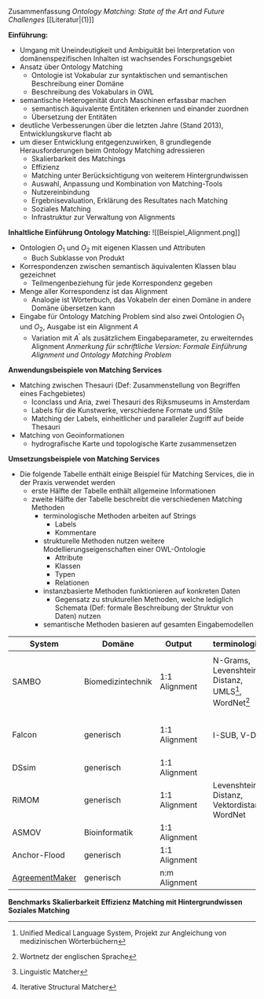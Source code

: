 Zusammenfassung *Ontology Matching: State of the Art and Future Challenges* [[Literatur|(1)]]

**Einführung:**
- Umgang mit Uneindeutigkeit und Ambiguität bei Interpretation von domänenspezifischen Inhalten ist wachsendes Forschungsgebiet
- Ansatz über Ontology Matching
	- Ontologie ist Vokabular zur syntaktischen und semantischen Beschreibung einer Domäne
	- Beschreibung des Vokabulars in OWL
- semantische Heterogenität durch Maschinen erfassbar machen
	- semantisch äquivalente Entitäten erkennen und einander zuordnen
	- Übersetzung der Entitäten
- deutliche Verbesserungen über die letzten Jahre (Stand 2013), Entwicklungskurve flacht ab
- um dieser Entwicklung entgegenzuwirken, 8 grundlegende Herausforderungen beim Ontology Matching adressieren
	- Skalierbarkeit des Matchings
	- Effizienz
	- Matching unter Berücksichtigung von weiterem Hintergrundwissen
	- Auswahl, Anpassung und Kombination von Matching-Tools
	- Nutzereinbindung
	- Ergebnisevaluation, Erklärung des Resultates nach Matching
	- Soziales Matching
	- Infrastruktur zur Verwaltung von Alignments

**Inhaltliche Einführung Ontology Matching:**
![[Beispiel_Alignment.png]]
- Ontologien $O_1$ und $O_2$ mit eigenen Klassen und Attributen
	- Buch Subklasse von Produkt
- Korrespondenzen zwischen semantisch äquivalenten Klassen blau gezeichnet
	- Teilmengenbeziehung für jede Korrespondenz gegeben
- Menge aller Korrespondenz ist das Alignment
	- Analogie ist Wörterbuch, das Vokabeln der einen Domäne in andere Domäne übersetzen kann
- Eingabe für Ontology Matching Problem sind also zwei Ontologien $O_1$ und $O_2$, Ausgabe ist ein Alignment $A$
	- Variation mit $A^{\prime}$ als zusätzlichem Eingabeparameter, zu erweiterndes Alignment
*Anmerkung für schriftliche Version: Formale Einführung Alignment und Ontology Matching Problem*

**Anwendungsbeispiele von Matching Services** 
- Matching zwischen Thesauri (Def: Zusammenstellung von Begriffen eines Fachgebietes)
	- Iconclass und Aria, zwei Thesauri des Rijksmuseums in Amsterdam
	- Labels für die Kunstwerke, verschiedene Formate und Stile
	- Matching der Labels, einheitlicher und paralleler Zugriff auf beide Thesauri 
- Matching von Geoinformationen
	- hydrografische Karte und topologische Karte zusammensetzen

**Umsetzungsbeispiele von Matching Services**
- Die folgende Tabelle enthält einige Beispiel für Matching Services, die in der Praxis verwendet werden
	- erste Hälfte der Tabelle enthält allgemeine Informationen 
	- zweite Hälfte der Tabelle beschreibt die verschiedenen Matching Methoden
		- terminologische Methoden arbeiten auf Strings
			- Labels
			- Kommentare
		- strukturelle Methoden nutzen weitere Modellierungseigenschaften einer OWL-Ontologie
			- Attribute
			- Klassen
			- Typen
			- Relationen
		-  instanzbasierte Methoden funktionieren auf konkreten Daten
			- Gegensatz zu strukturellen Methoden, welche lediglich Schemata (Def: formale Beschreibung der Struktur von Daten) nutzen
		- semantische Methoden basieren auf gesamten Eingabemodellen
		
| System | Domäne | Output || terminologisch | strukturell | instanzbasiert | semantisch |
| ---------- | --------- | --------- | --------- | --------- | --------- | --------- | --------- |
| SAMBO | Biomedizintechnik| 1:1 Alignment || N-Grams, Levenshtein-Distanz, UMLS[^1], WordNet[^2] | iterative strukturelle Ähnlichkeit durch is-a und part-of Hierarchien | Naive Bayes
| Falcon | generisch | 1:1 Alignment || I-SUB, V-Doc[^3]| strukturelle Ähnlichkeiten, Clusteranalyse, GMO[^4]| Objektähnlichkeit
| DSsim | generisch | 1:1 Alignment ||
| RiMOM | generisch | 1:1 Alignment ||  Levenshtein-Distanz, Vektordistanz, WordNet | Affinity-Propagation | Vektordistanz 
| ASMOV | Bioinformatik | 1:1 Alignment ||
| Anchor-Flood | generisch | 1:1 Alignment ||
| [AgreementMaker](https://github.com/agreementmaker/agreementmaker) | generisch| n:m Alignment ||

[^1]: Unified Medical Language System, Projekt zur Angleichung von medizinischen Wörterbüchern
[^2]: Wortnetz der englischen Sprache
[^3]: Linguistic Matcher
[^4]: Iterative Structural Matcher

**Benchmarks**
**Skalierbarkeit**
**Effizienz**
**Matching mit Hintergrundwissen**
**Soziales Matching**